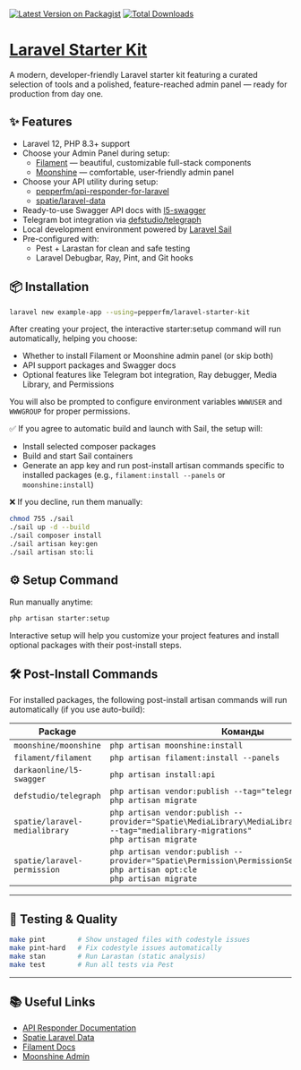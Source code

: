 [![Latest Version on Packagist](https://img.shields.io/packagist/v/pepperfm/laravel-filament-starter-kit.svg?style=flat-square)](https://packagist.org/packages/pepperfm/laravel-filament-starter-kit)
[![Total Downloads](https://img.shields.io/packagist/dt/pepperfm/laravel-filament-starter-kit.svg?style=flat-square)](https://packagist.org/packages/pepperfm/laravel-filament-starter-kit)

# [Laravel Starter Kit](https://docs.pepperfm.com/laravel-starter-kit)

A modern, developer-friendly Laravel starter kit featuring a curated selection of tools and a polished,
feature-reached admin panel — ready for production from day one.

## ✨ Features

- Laravel 12, PHP 8.3+ support
- Choose your Admin Panel during setup:
  - [Filament](https://filamentphp.com) — beautiful, customizable full-stack components
  - [Moonshine](https://moonshine-laravel.com) — comfortable, user-friendly admin panel
- Choose your API utility during setup:
  - [pepperfm/api-responder-for-laravel](https://docs.pepperfm.com/api-responder-for-laravel)
  - [spatie/laravel-data](https://github.com/spatie/laravel-data)
- Ready-to-use Swagger API docs with [l5-swagger](https://github.com/DarkaOnLine/L5-Swagger)
- Telegram bot integration via [defstudio/telegraph](https://github.com/defstudio/telegraph)
- Local development environment powered by [Laravel Sail](https://laravel.com/docs/sail)
- Pre-configured with:
    - Pest + Larastan for clean and safe testing
    - Laravel Debugbar, Ray, Pint, and Git hooks

## 📦 Installation

```bash
laravel new example-app --using=pepperfm/laravel-starter-kit
```
After creating your project, the interactive starter:setup command will run automatically, helping you choose:
- Whether to install Filament or Moonshine admin panel (or skip both)
- API support packages and Swagger docs
- Optional features like Telegram bot integration, Ray debugger, Media Library, and Permissions

You will also be prompted to configure environment variables `WWWUSER` and `WWWGROUP` for proper permissions.

✅ If you agree to automatic build and launch with Sail, the setup will:
- Install selected composer packages
- Build and start Sail containers
- Generate an app key and run post-install artisan commands specific to installed packages (e.g., `filament:install --panels` or `moonshine:install`)

❌ If you decline, run them manually:
```bash
chmod 755 ./sail
./sail up -d --build
./sail composer install
./sail artisan key:gen
./sail artisan sto:li
```

## ⚙️ Setup Command

Run manually anytime:
```bash
php artisan starter:setup
```
Interactive setup will help you customize your project features and install optional packages with their post-install steps.

## 🛠 Post-Install Commands
For installed packages, the following post-install artisan commands will run automatically (if you use auto-build):

| Package                          | Команды                                                                                 |
|----------------------------------|------------------------------------------------------------------------------------------|
| `moonshine/moonshine`           | `php artisan moonshine:install`                                                         |
| `filament/filament`             | `php artisan filament:install --panels`                                                 |
| `darkaonline/l5-swagger`        | `php artisan install:api`                                                               |
| `defstudio/telegraph`           | `php artisan vendor:publish --tag="telegraph-migrations"`<br>`php artisan migrate`      |
| `spatie/laravel-medialibrary`   | `php artisan vendor:publish --provider="Spatie\MediaLibrary\MediaLibraryServiceProvider" --tag="medialibrary-migrations"`<br>`php artisan migrate` |
| `spatie/laravel-permission`     | `php artisan vendor:publish --provider="Spatie\Permission\PermissionServiceProvider"`<br>`php artisan opt:cle`<br>`php artisan migrate` |

---

## 🧪 Testing & Quality

```bash
make pint        # Show unstaged files with codestyle issues
make pint-hard   # Fix codestyle issues automatically
make stan        # Run Larastan (static analysis)
make test        # Run all tests via Pest
```

---

## 📚 Useful Links

- [API Responder Documentation](https://docs.pepperfm.com/api-responder-for-laravel)
- [Spatie Laravel Data](https://github.com/spatie/laravel-data)
- [Filament Docs](https://filamentphp.com)
- [Moonshine Admin](https://moonshine-php.com)

